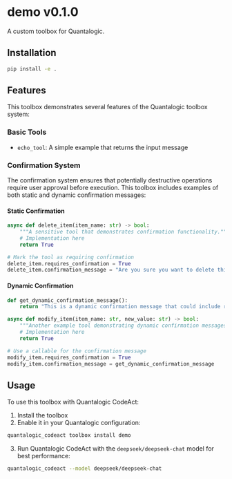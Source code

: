 # demo v0.1.0

A custom toolbox for Quantalogic.

## Installation

```bash
pip install -e .
```

## Features

This toolbox demonstrates several features of the Quantalogic toolbox system:

### Basic Tools

- `echo_tool`: A simple example that returns the input message

### Confirmation System

The confirmation system ensures that potentially destructive operations require user approval before execution. This toolbox includes examples of both static and dynamic confirmation messages:

#### Static Confirmation

```python
async def delete_item(item_name: str) -> bool:
    """A sensitive tool that demonstrates confirmation functionality."""
    # Implementation here
    return True

# Mark the tool as requiring confirmation
delete_item.requires_confirmation = True
delete_item.confirmation_message = "Are you sure you want to delete this item?"
```

#### Dynamic Confirmation

```python
def get_dynamic_confirmation_message():
    return "This is a dynamic confirmation message that could include runtime information."

async def modify_item(item_name: str, new_value: str) -> bool:
    """Another example tool demonstrating dynamic confirmation messages."""
    # Implementation here
    return True

# Use a callable for the confirmation message
modify_item.requires_confirmation = True
modify_item.confirmation_message = get_dynamic_confirmation_message
```

## Usage

To use this toolbox with Quantalogic CodeAct:

1. Install the toolbox
2. Enable it in your Quantalogic configuration:

```bash
quantalogic_codeact toolbox install demo
```

3. Run Quantalogic CodeAct with the `deepseek/deepseek-chat` model for best performance:

```bash
quantalogic_codeact --model deepseek/deepseek-chat
```